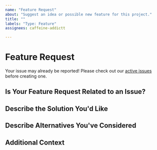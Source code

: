 ```yaml
---
name: "Feature Request"
about: "Suggest an idea or possible new feature for this project."
title: ""
labels: "Type: Feature"
assignees: caffeine-addictt

---
```


# Feature Request
Your issue may already be reported!
Please check out our [active issues](https://github.com/caffeine-addictt/video-manager/issues) before creating one.



## Is Your Feature Request Related to an Issue?
<!--
If yes, provide a clear and concise description of what the problem is
E.g.:
  Issue #
  I'm always frustrated when...
-->



## Describe the Solution You'd Like
<!--
A clear and concise description of what you'd like
-->



## Describe Alternatives You've Considered
<!--
A clear and concise description of other alternatives you have considered
-->



## Additional Context
<!--
Any other extra context or information
-->
